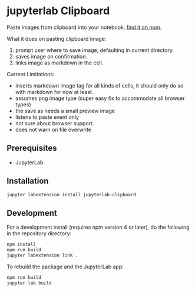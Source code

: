 # jupyterlab Clipboard

Paste images from clipboard into your notebook. [find it on npm](https://www.npmjs.com/package/jupyterlab-clipboard).


What it does on pasting clipboard image:
1. prompt user where to save image, defaulting in current directory.
2. saves image on confirmation.
2. links image as markdown in the cell.

Current Limitations:
- inserts markdown image tag for all kinds of cells, it should only do so with markdown for now at least.
- assumes png image type (super easy fix to accommodate all browser types)
- the save as needs a small preview image
- listens to paste event only
- not sure about browser support.
- does not warn on file overwrite


## Prerequisites

* JupyterLab

## Installation

```bash
jupyter labextension install jupyterlab-clipboard
```

## Development

For a development install (requires npm version 4 or later), do the following in the repository directory:

```bash
npm install
npm run build
jupyter labextension link .
```

To rebuild the package and the JupyterLab app:

```bash
npm run build
jupyter lab build
```
